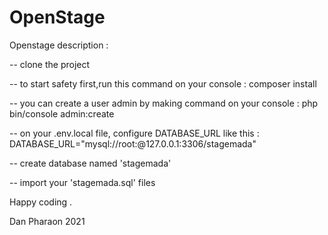 # OpenStage

Openstage description :

-- clone the project

-- to start safety first,run this command on your console :
composer install


-- you can  create a user admin by making command on your console :
php bin/console admin:create

-- on your .env.local file, configure DATABASE_URL like this :
DATABASE_URL="mysql://root:@127.0.0.1:3306/stagemada"

-- create database named 'stagemada'

-- import your 'stagemada.sql' files 

Happy coding .

Dan Pharaon 2021 

